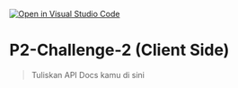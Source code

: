 [![Open in Visual Studio Code](https://classroom.github.com/assets/open-in-vscode-2e0aaae1b6195c2367325f4f02e2d04e9abb55f0b24a779b69b11b9e10269abc.svg)](https://classroom.github.com/online_ide?assignment_repo_id=19799081&assignment_repo_type=AssignmentRepo)
# P2-Challenge-2 (Client Side)

> Tuliskan API Docs kamu di sini
